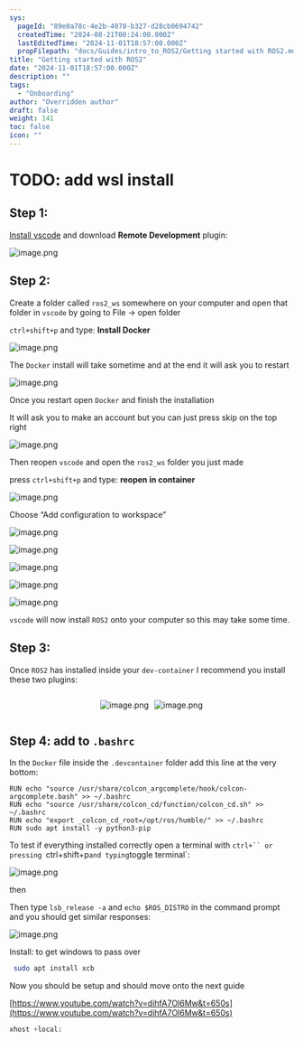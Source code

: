 ```yaml
---
sys:
  pageId: "89e0a78c-4e2b-4070-b327-d28cb0694742"
  createdTime: "2024-08-21T00:24:00.000Z"
  lastEditedTime: "2024-11-01T18:57:00.000Z"
  propFilepath: "docs/Guides/intro_to_ROS2/Getting started with ROS2.md"
title: "Getting started with ROS2"
date: "2024-11-01T18:57:00.000Z"
description: ""
tags:
  - "Onboarding"
author: "Overridden author"
draft: false
weight: 141
toc: false
icon: ""
---
```


# TODO: add wsl install

## Step 1:

[Install vscode](https://code.visualstudio.com/download) and download **Remote Development** plugin:

![image.png](https://prod-files-secure.s3.us-west-2.amazonaws.com/d518164a-d88e-44d1-a4ee-3adb3bd8bce0/efb52993-1881-4a40-b95e-6f020334f022/image.png?X-Amz-Algorithm=AWS4-HMAC-SHA256&X-Amz-Content-Sha256=UNSIGNED-PAYLOAD&X-Amz-Credential=ASIAZI2LB4667NFETPMU%2F20250202%2Fus-west-2%2Fs3%2Faws4_request&X-Amz-Date=20250202T150403Z&X-Amz-Expires=3600&X-Amz-Security-Token=IQoJb3JpZ2luX2VjEOT%2F%2F%2F%2F%2F%2F%2F%2F%2F%2FwEaCXVzLXdlc3QtMiJHMEUCIQC5AIO0bGZxfl59RO306kPNcNBb5pnVHlz2ywVH9PqfTgIgQa1Ek5Z63MA%2F5cUu4MT3VBNTp%2BN9Ck6twwENUV2rwP4qiAQI7f%2F%2F%2F%2F%2F%2F%2F%2F%2F%2FARAAGgw2Mzc0MjMxODM4MDUiDFGDOyiaVOE0F%2BQ6gSrcA3G%2Bz2DWRn%2Fr%2BnsahVgNaW9q9EH5pCyZzYm%2FHuaZInmz%2BghLdbiAAsZ9yFbL81gIVAwfiBXTWmAqlqs1LZOQ8eeQFnPNQJzLYRy%2B5sgiF4bhiJlrckLL9Tnh2FiygUtAwReYC02E4CvXRSgCzryCQk3LtohjkEBsmQJ%2BDgfl3fGnChUveDSMioeptLDSU3he00c4Ct840AIgw8e29xiAgHEGwjtPwe3I7WyRsAOlZZZWI6YPmV%2FnIx9S2rnmoMBGC%2Bid2%2FylWKz3m1ASi48m97TJwkltjHwV5UTTw07sZVIPHbL76mU%2BYtx4AHbBSFd4JoVZZLuyeLhs5aaX%2FbDskl30waDGrVwFkTdxlFe%2BxNLdp6AUeyeJrBI4i1wpvm1q5h6gCeL%2BY5eQu8qP0A%2FNfQjoUopGstUsU8mkqLgLvIAA1BqR%2Fe3fqRQjU36OQZS70ZFqmdawTxczJy13UyU9q2gBAg79t3iSmOcuc0%2Fc%2FbWXiiBi1ATKmOYvVyCcddt5TiguCsebGOJP5CtJk9dOAigAFs1vCqv%2BogYXMCyxCalnfN6s6G3FNnHCovihQ8TUAbG%2FphuLWPoBXrqQn2x%2FR%2FUVNIJ0XMRtFBCsEux9y%2FWsnOuaEFNPZeJRDX%2F7MLm%2F%2FbwGOqUBmM9%2FNc9rD8FhVeX7sAso91HesZM7sYygkOdoeW0RhCIsMZXxFdyCehCvSC%2BHT%2FJvUzEnqhVy%2BIL5p%2FsHZ0d6vVnSXUZ710hAlfPx3%2FlwMRKfjBbUDTfzVntwxqSZEf1rHefe1Nk8QUALEVUHd%2FO2Im9YN6ZQmnurNCQBLPFNbiu6yx%2FO%2FV8XPnrfr9M43ryae%2FHLok3SXWIvE%2FRmQqo4ISqsRRoT&X-Amz-Signature=bf901850ce901564c13a93c7ad88faa13ce16ba0877cc8268a8c92075a57a7f7&X-Amz-SignedHeaders=host&x-id=GetObject)

## Step 2:

Create a folder called `ros2_ws` somewhere on your computer and open that folder in `vscode` by going to File → open folder 

`ctrl+shift+p` and type: **Install Docker**

![image.png](https://prod-files-secure.s3.us-west-2.amazonaws.com/d518164a-d88e-44d1-a4ee-3adb3bd8bce0/2269dc0e-1cd5-47ff-bceb-c04ad9b2eab0/image.png?X-Amz-Algorithm=AWS4-HMAC-SHA256&X-Amz-Content-Sha256=UNSIGNED-PAYLOAD&X-Amz-Credential=ASIAZI2LB4667NFETPMU%2F20250202%2Fus-west-2%2Fs3%2Faws4_request&X-Amz-Date=20250202T150403Z&X-Amz-Expires=3600&X-Amz-Security-Token=IQoJb3JpZ2luX2VjEOT%2F%2F%2F%2F%2F%2F%2F%2F%2F%2FwEaCXVzLXdlc3QtMiJHMEUCIQC5AIO0bGZxfl59RO306kPNcNBb5pnVHlz2ywVH9PqfTgIgQa1Ek5Z63MA%2F5cUu4MT3VBNTp%2BN9Ck6twwENUV2rwP4qiAQI7f%2F%2F%2F%2F%2F%2F%2F%2F%2F%2FARAAGgw2Mzc0MjMxODM4MDUiDFGDOyiaVOE0F%2BQ6gSrcA3G%2Bz2DWRn%2Fr%2BnsahVgNaW9q9EH5pCyZzYm%2FHuaZInmz%2BghLdbiAAsZ9yFbL81gIVAwfiBXTWmAqlqs1LZOQ8eeQFnPNQJzLYRy%2B5sgiF4bhiJlrckLL9Tnh2FiygUtAwReYC02E4CvXRSgCzryCQk3LtohjkEBsmQJ%2BDgfl3fGnChUveDSMioeptLDSU3he00c4Ct840AIgw8e29xiAgHEGwjtPwe3I7WyRsAOlZZZWI6YPmV%2FnIx9S2rnmoMBGC%2Bid2%2FylWKz3m1ASi48m97TJwkltjHwV5UTTw07sZVIPHbL76mU%2BYtx4AHbBSFd4JoVZZLuyeLhs5aaX%2FbDskl30waDGrVwFkTdxlFe%2BxNLdp6AUeyeJrBI4i1wpvm1q5h6gCeL%2BY5eQu8qP0A%2FNfQjoUopGstUsU8mkqLgLvIAA1BqR%2Fe3fqRQjU36OQZS70ZFqmdawTxczJy13UyU9q2gBAg79t3iSmOcuc0%2Fc%2FbWXiiBi1ATKmOYvVyCcddt5TiguCsebGOJP5CtJk9dOAigAFs1vCqv%2BogYXMCyxCalnfN6s6G3FNnHCovihQ8TUAbG%2FphuLWPoBXrqQn2x%2FR%2FUVNIJ0XMRtFBCsEux9y%2FWsnOuaEFNPZeJRDX%2F7MLm%2F%2FbwGOqUBmM9%2FNc9rD8FhVeX7sAso91HesZM7sYygkOdoeW0RhCIsMZXxFdyCehCvSC%2BHT%2FJvUzEnqhVy%2BIL5p%2FsHZ0d6vVnSXUZ710hAlfPx3%2FlwMRKfjBbUDTfzVntwxqSZEf1rHefe1Nk8QUALEVUHd%2FO2Im9YN6ZQmnurNCQBLPFNbiu6yx%2FO%2FV8XPnrfr9M43ryae%2FHLok3SXWIvE%2FRmQqo4ISqsRRoT&X-Amz-Signature=40c68144b8b25cd56c2db15a8255492e938fd8c83fdf88cedf962e765bee4e20&X-Amz-SignedHeaders=host&x-id=GetObject)

The `Docker` install will take sometime and at the end it will ask you to restart

![image.png](https://prod-files-secure.s3.us-west-2.amazonaws.com/d518164a-d88e-44d1-a4ee-3adb3bd8bce0/ed233f78-be33-4b1f-b89c-9c346c0e961e/image.png?X-Amz-Algorithm=AWS4-HMAC-SHA256&X-Amz-Content-Sha256=UNSIGNED-PAYLOAD&X-Amz-Credential=ASIAZI2LB4667NFETPMU%2F20250202%2Fus-west-2%2Fs3%2Faws4_request&X-Amz-Date=20250202T150403Z&X-Amz-Expires=3600&X-Amz-Security-Token=IQoJb3JpZ2luX2VjEOT%2F%2F%2F%2F%2F%2F%2F%2F%2F%2FwEaCXVzLXdlc3QtMiJHMEUCIQC5AIO0bGZxfl59RO306kPNcNBb5pnVHlz2ywVH9PqfTgIgQa1Ek5Z63MA%2F5cUu4MT3VBNTp%2BN9Ck6twwENUV2rwP4qiAQI7f%2F%2F%2F%2F%2F%2F%2F%2F%2F%2FARAAGgw2Mzc0MjMxODM4MDUiDFGDOyiaVOE0F%2BQ6gSrcA3G%2Bz2DWRn%2Fr%2BnsahVgNaW9q9EH5pCyZzYm%2FHuaZInmz%2BghLdbiAAsZ9yFbL81gIVAwfiBXTWmAqlqs1LZOQ8eeQFnPNQJzLYRy%2B5sgiF4bhiJlrckLL9Tnh2FiygUtAwReYC02E4CvXRSgCzryCQk3LtohjkEBsmQJ%2BDgfl3fGnChUveDSMioeptLDSU3he00c4Ct840AIgw8e29xiAgHEGwjtPwe3I7WyRsAOlZZZWI6YPmV%2FnIx9S2rnmoMBGC%2Bid2%2FylWKz3m1ASi48m97TJwkltjHwV5UTTw07sZVIPHbL76mU%2BYtx4AHbBSFd4JoVZZLuyeLhs5aaX%2FbDskl30waDGrVwFkTdxlFe%2BxNLdp6AUeyeJrBI4i1wpvm1q5h6gCeL%2BY5eQu8qP0A%2FNfQjoUopGstUsU8mkqLgLvIAA1BqR%2Fe3fqRQjU36OQZS70ZFqmdawTxczJy13UyU9q2gBAg79t3iSmOcuc0%2Fc%2FbWXiiBi1ATKmOYvVyCcddt5TiguCsebGOJP5CtJk9dOAigAFs1vCqv%2BogYXMCyxCalnfN6s6G3FNnHCovihQ8TUAbG%2FphuLWPoBXrqQn2x%2FR%2FUVNIJ0XMRtFBCsEux9y%2FWsnOuaEFNPZeJRDX%2F7MLm%2F%2FbwGOqUBmM9%2FNc9rD8FhVeX7sAso91HesZM7sYygkOdoeW0RhCIsMZXxFdyCehCvSC%2BHT%2FJvUzEnqhVy%2BIL5p%2FsHZ0d6vVnSXUZ710hAlfPx3%2FlwMRKfjBbUDTfzVntwxqSZEf1rHefe1Nk8QUALEVUHd%2FO2Im9YN6ZQmnurNCQBLPFNbiu6yx%2FO%2FV8XPnrfr9M43ryae%2FHLok3SXWIvE%2FRmQqo4ISqsRRoT&X-Amz-Signature=22748951296fecbdcf6fe3a5eec691511b4a1ccf28c47bc580ad0ab2cebafa86&X-Amz-SignedHeaders=host&x-id=GetObject)

Once you restart open `Docker` and finish the installation

It will ask you to make an account but you can just press skip on the top right

![image.png](https://prod-files-secure.s3.us-west-2.amazonaws.com/d518164a-d88e-44d1-a4ee-3adb3bd8bce0/21010ad9-1659-4fd9-9f59-9932a09b2a3d/image.png?X-Amz-Algorithm=AWS4-HMAC-SHA256&X-Amz-Content-Sha256=UNSIGNED-PAYLOAD&X-Amz-Credential=ASIAZI2LB4667NFETPMU%2F20250202%2Fus-west-2%2Fs3%2Faws4_request&X-Amz-Date=20250202T150403Z&X-Amz-Expires=3600&X-Amz-Security-Token=IQoJb3JpZ2luX2VjEOT%2F%2F%2F%2F%2F%2F%2F%2F%2F%2FwEaCXVzLXdlc3QtMiJHMEUCIQC5AIO0bGZxfl59RO306kPNcNBb5pnVHlz2ywVH9PqfTgIgQa1Ek5Z63MA%2F5cUu4MT3VBNTp%2BN9Ck6twwENUV2rwP4qiAQI7f%2F%2F%2F%2F%2F%2F%2F%2F%2F%2FARAAGgw2Mzc0MjMxODM4MDUiDFGDOyiaVOE0F%2BQ6gSrcA3G%2Bz2DWRn%2Fr%2BnsahVgNaW9q9EH5pCyZzYm%2FHuaZInmz%2BghLdbiAAsZ9yFbL81gIVAwfiBXTWmAqlqs1LZOQ8eeQFnPNQJzLYRy%2B5sgiF4bhiJlrckLL9Tnh2FiygUtAwReYC02E4CvXRSgCzryCQk3LtohjkEBsmQJ%2BDgfl3fGnChUveDSMioeptLDSU3he00c4Ct840AIgw8e29xiAgHEGwjtPwe3I7WyRsAOlZZZWI6YPmV%2FnIx9S2rnmoMBGC%2Bid2%2FylWKz3m1ASi48m97TJwkltjHwV5UTTw07sZVIPHbL76mU%2BYtx4AHbBSFd4JoVZZLuyeLhs5aaX%2FbDskl30waDGrVwFkTdxlFe%2BxNLdp6AUeyeJrBI4i1wpvm1q5h6gCeL%2BY5eQu8qP0A%2FNfQjoUopGstUsU8mkqLgLvIAA1BqR%2Fe3fqRQjU36OQZS70ZFqmdawTxczJy13UyU9q2gBAg79t3iSmOcuc0%2Fc%2FbWXiiBi1ATKmOYvVyCcddt5TiguCsebGOJP5CtJk9dOAigAFs1vCqv%2BogYXMCyxCalnfN6s6G3FNnHCovihQ8TUAbG%2FphuLWPoBXrqQn2x%2FR%2FUVNIJ0XMRtFBCsEux9y%2FWsnOuaEFNPZeJRDX%2F7MLm%2F%2FbwGOqUBmM9%2FNc9rD8FhVeX7sAso91HesZM7sYygkOdoeW0RhCIsMZXxFdyCehCvSC%2BHT%2FJvUzEnqhVy%2BIL5p%2FsHZ0d6vVnSXUZ710hAlfPx3%2FlwMRKfjBbUDTfzVntwxqSZEf1rHefe1Nk8QUALEVUHd%2FO2Im9YN6ZQmnurNCQBLPFNbiu6yx%2FO%2FV8XPnrfr9M43ryae%2FHLok3SXWIvE%2FRmQqo4ISqsRRoT&X-Amz-Signature=06ec08f05489ae6bca1850d562f5fb7ac52bfc331b3c224ca1eace1219950260&X-Amz-SignedHeaders=host&x-id=GetObject)

Then reopen `vscode` and open the `ros2_ws` folder you just made

press `ctrl+shift+p` and type: **reopen in container**

![image.png](https://prod-files-secure.s3.us-west-2.amazonaws.com/d518164a-d88e-44d1-a4ee-3adb3bd8bce0/4e93b8c2-41ad-488c-8095-c74205196118/image.png?X-Amz-Algorithm=AWS4-HMAC-SHA256&X-Amz-Content-Sha256=UNSIGNED-PAYLOAD&X-Amz-Credential=ASIAZI2LB4667NFETPMU%2F20250202%2Fus-west-2%2Fs3%2Faws4_request&X-Amz-Date=20250202T150403Z&X-Amz-Expires=3600&X-Amz-Security-Token=IQoJb3JpZ2luX2VjEOT%2F%2F%2F%2F%2F%2F%2F%2F%2F%2FwEaCXVzLXdlc3QtMiJHMEUCIQC5AIO0bGZxfl59RO306kPNcNBb5pnVHlz2ywVH9PqfTgIgQa1Ek5Z63MA%2F5cUu4MT3VBNTp%2BN9Ck6twwENUV2rwP4qiAQI7f%2F%2F%2F%2F%2F%2F%2F%2F%2F%2FARAAGgw2Mzc0MjMxODM4MDUiDFGDOyiaVOE0F%2BQ6gSrcA3G%2Bz2DWRn%2Fr%2BnsahVgNaW9q9EH5pCyZzYm%2FHuaZInmz%2BghLdbiAAsZ9yFbL81gIVAwfiBXTWmAqlqs1LZOQ8eeQFnPNQJzLYRy%2B5sgiF4bhiJlrckLL9Tnh2FiygUtAwReYC02E4CvXRSgCzryCQk3LtohjkEBsmQJ%2BDgfl3fGnChUveDSMioeptLDSU3he00c4Ct840AIgw8e29xiAgHEGwjtPwe3I7WyRsAOlZZZWI6YPmV%2FnIx9S2rnmoMBGC%2Bid2%2FylWKz3m1ASi48m97TJwkltjHwV5UTTw07sZVIPHbL76mU%2BYtx4AHbBSFd4JoVZZLuyeLhs5aaX%2FbDskl30waDGrVwFkTdxlFe%2BxNLdp6AUeyeJrBI4i1wpvm1q5h6gCeL%2BY5eQu8qP0A%2FNfQjoUopGstUsU8mkqLgLvIAA1BqR%2Fe3fqRQjU36OQZS70ZFqmdawTxczJy13UyU9q2gBAg79t3iSmOcuc0%2Fc%2FbWXiiBi1ATKmOYvVyCcddt5TiguCsebGOJP5CtJk9dOAigAFs1vCqv%2BogYXMCyxCalnfN6s6G3FNnHCovihQ8TUAbG%2FphuLWPoBXrqQn2x%2FR%2FUVNIJ0XMRtFBCsEux9y%2FWsnOuaEFNPZeJRDX%2F7MLm%2F%2FbwGOqUBmM9%2FNc9rD8FhVeX7sAso91HesZM7sYygkOdoeW0RhCIsMZXxFdyCehCvSC%2BHT%2FJvUzEnqhVy%2BIL5p%2FsHZ0d6vVnSXUZ710hAlfPx3%2FlwMRKfjBbUDTfzVntwxqSZEf1rHefe1Nk8QUALEVUHd%2FO2Im9YN6ZQmnurNCQBLPFNbiu6yx%2FO%2FV8XPnrfr9M43ryae%2FHLok3SXWIvE%2FRmQqo4ISqsRRoT&X-Amz-Signature=b5fda1517ee31e1e0481266bbbc5cedb540056091f06d842c8d0001d2db6b4c5&X-Amz-SignedHeaders=host&x-id=GetObject)

Choose “Add configuration to workspace”

![image.png](https://prod-files-secure.s3.us-west-2.amazonaws.com/d518164a-d88e-44d1-a4ee-3adb3bd8bce0/9560b282-5060-4989-ba37-97e7b2c22476/image.png?X-Amz-Algorithm=AWS4-HMAC-SHA256&X-Amz-Content-Sha256=UNSIGNED-PAYLOAD&X-Amz-Credential=ASIAZI2LB4667NFETPMU%2F20250202%2Fus-west-2%2Fs3%2Faws4_request&X-Amz-Date=20250202T150403Z&X-Amz-Expires=3600&X-Amz-Security-Token=IQoJb3JpZ2luX2VjEOT%2F%2F%2F%2F%2F%2F%2F%2F%2F%2FwEaCXVzLXdlc3QtMiJHMEUCIQC5AIO0bGZxfl59RO306kPNcNBb5pnVHlz2ywVH9PqfTgIgQa1Ek5Z63MA%2F5cUu4MT3VBNTp%2BN9Ck6twwENUV2rwP4qiAQI7f%2F%2F%2F%2F%2F%2F%2F%2F%2F%2FARAAGgw2Mzc0MjMxODM4MDUiDFGDOyiaVOE0F%2BQ6gSrcA3G%2Bz2DWRn%2Fr%2BnsahVgNaW9q9EH5pCyZzYm%2FHuaZInmz%2BghLdbiAAsZ9yFbL81gIVAwfiBXTWmAqlqs1LZOQ8eeQFnPNQJzLYRy%2B5sgiF4bhiJlrckLL9Tnh2FiygUtAwReYC02E4CvXRSgCzryCQk3LtohjkEBsmQJ%2BDgfl3fGnChUveDSMioeptLDSU3he00c4Ct840AIgw8e29xiAgHEGwjtPwe3I7WyRsAOlZZZWI6YPmV%2FnIx9S2rnmoMBGC%2Bid2%2FylWKz3m1ASi48m97TJwkltjHwV5UTTw07sZVIPHbL76mU%2BYtx4AHbBSFd4JoVZZLuyeLhs5aaX%2FbDskl30waDGrVwFkTdxlFe%2BxNLdp6AUeyeJrBI4i1wpvm1q5h6gCeL%2BY5eQu8qP0A%2FNfQjoUopGstUsU8mkqLgLvIAA1BqR%2Fe3fqRQjU36OQZS70ZFqmdawTxczJy13UyU9q2gBAg79t3iSmOcuc0%2Fc%2FbWXiiBi1ATKmOYvVyCcddt5TiguCsebGOJP5CtJk9dOAigAFs1vCqv%2BogYXMCyxCalnfN6s6G3FNnHCovihQ8TUAbG%2FphuLWPoBXrqQn2x%2FR%2FUVNIJ0XMRtFBCsEux9y%2FWsnOuaEFNPZeJRDX%2F7MLm%2F%2FbwGOqUBmM9%2FNc9rD8FhVeX7sAso91HesZM7sYygkOdoeW0RhCIsMZXxFdyCehCvSC%2BHT%2FJvUzEnqhVy%2BIL5p%2FsHZ0d6vVnSXUZ710hAlfPx3%2FlwMRKfjBbUDTfzVntwxqSZEf1rHefe1Nk8QUALEVUHd%2FO2Im9YN6ZQmnurNCQBLPFNbiu6yx%2FO%2FV8XPnrfr9M43ryae%2FHLok3SXWIvE%2FRmQqo4ISqsRRoT&X-Amz-Signature=c6e772771364beeee176db02133cd5186da6437c0cf472b04e5dddd0f5b45788&X-Amz-SignedHeaders=host&x-id=GetObject)

![image.png](https://prod-files-secure.s3.us-west-2.amazonaws.com/d518164a-d88e-44d1-a4ee-3adb3bd8bce0/2ee63f81-886b-48e8-a553-dc6e5eac99e4/image.png?X-Amz-Algorithm=AWS4-HMAC-SHA256&X-Amz-Content-Sha256=UNSIGNED-PAYLOAD&X-Amz-Credential=ASIAZI2LB4667NFETPMU%2F20250202%2Fus-west-2%2Fs3%2Faws4_request&X-Amz-Date=20250202T150403Z&X-Amz-Expires=3600&X-Amz-Security-Token=IQoJb3JpZ2luX2VjEOT%2F%2F%2F%2F%2F%2F%2F%2F%2F%2FwEaCXVzLXdlc3QtMiJHMEUCIQC5AIO0bGZxfl59RO306kPNcNBb5pnVHlz2ywVH9PqfTgIgQa1Ek5Z63MA%2F5cUu4MT3VBNTp%2BN9Ck6twwENUV2rwP4qiAQI7f%2F%2F%2F%2F%2F%2F%2F%2F%2F%2FARAAGgw2Mzc0MjMxODM4MDUiDFGDOyiaVOE0F%2BQ6gSrcA3G%2Bz2DWRn%2Fr%2BnsahVgNaW9q9EH5pCyZzYm%2FHuaZInmz%2BghLdbiAAsZ9yFbL81gIVAwfiBXTWmAqlqs1LZOQ8eeQFnPNQJzLYRy%2B5sgiF4bhiJlrckLL9Tnh2FiygUtAwReYC02E4CvXRSgCzryCQk3LtohjkEBsmQJ%2BDgfl3fGnChUveDSMioeptLDSU3he00c4Ct840AIgw8e29xiAgHEGwjtPwe3I7WyRsAOlZZZWI6YPmV%2FnIx9S2rnmoMBGC%2Bid2%2FylWKz3m1ASi48m97TJwkltjHwV5UTTw07sZVIPHbL76mU%2BYtx4AHbBSFd4JoVZZLuyeLhs5aaX%2FbDskl30waDGrVwFkTdxlFe%2BxNLdp6AUeyeJrBI4i1wpvm1q5h6gCeL%2BY5eQu8qP0A%2FNfQjoUopGstUsU8mkqLgLvIAA1BqR%2Fe3fqRQjU36OQZS70ZFqmdawTxczJy13UyU9q2gBAg79t3iSmOcuc0%2Fc%2FbWXiiBi1ATKmOYvVyCcddt5TiguCsebGOJP5CtJk9dOAigAFs1vCqv%2BogYXMCyxCalnfN6s6G3FNnHCovihQ8TUAbG%2FphuLWPoBXrqQn2x%2FR%2FUVNIJ0XMRtFBCsEux9y%2FWsnOuaEFNPZeJRDX%2F7MLm%2F%2FbwGOqUBmM9%2FNc9rD8FhVeX7sAso91HesZM7sYygkOdoeW0RhCIsMZXxFdyCehCvSC%2BHT%2FJvUzEnqhVy%2BIL5p%2FsHZ0d6vVnSXUZ710hAlfPx3%2FlwMRKfjBbUDTfzVntwxqSZEf1rHefe1Nk8QUALEVUHd%2FO2Im9YN6ZQmnurNCQBLPFNbiu6yx%2FO%2FV8XPnrfr9M43ryae%2FHLok3SXWIvE%2FRmQqo4ISqsRRoT&X-Amz-Signature=c5f7f2821aa54e4df526d91acc28b38c510e6286e8f6199c8caf26f658253497&X-Amz-SignedHeaders=host&x-id=GetObject)

![image.png](https://prod-files-secure.s3.us-west-2.amazonaws.com/d518164a-d88e-44d1-a4ee-3adb3bd8bce0/ae1580b2-b048-407e-aed9-b584224a7a04/image.png?X-Amz-Algorithm=AWS4-HMAC-SHA256&X-Amz-Content-Sha256=UNSIGNED-PAYLOAD&X-Amz-Credential=ASIAZI2LB4667NFETPMU%2F20250202%2Fus-west-2%2Fs3%2Faws4_request&X-Amz-Date=20250202T150403Z&X-Amz-Expires=3600&X-Amz-Security-Token=IQoJb3JpZ2luX2VjEOT%2F%2F%2F%2F%2F%2F%2F%2F%2F%2FwEaCXVzLXdlc3QtMiJHMEUCIQC5AIO0bGZxfl59RO306kPNcNBb5pnVHlz2ywVH9PqfTgIgQa1Ek5Z63MA%2F5cUu4MT3VBNTp%2BN9Ck6twwENUV2rwP4qiAQI7f%2F%2F%2F%2F%2F%2F%2F%2F%2F%2FARAAGgw2Mzc0MjMxODM4MDUiDFGDOyiaVOE0F%2BQ6gSrcA3G%2Bz2DWRn%2Fr%2BnsahVgNaW9q9EH5pCyZzYm%2FHuaZInmz%2BghLdbiAAsZ9yFbL81gIVAwfiBXTWmAqlqs1LZOQ8eeQFnPNQJzLYRy%2B5sgiF4bhiJlrckLL9Tnh2FiygUtAwReYC02E4CvXRSgCzryCQk3LtohjkEBsmQJ%2BDgfl3fGnChUveDSMioeptLDSU3he00c4Ct840AIgw8e29xiAgHEGwjtPwe3I7WyRsAOlZZZWI6YPmV%2FnIx9S2rnmoMBGC%2Bid2%2FylWKz3m1ASi48m97TJwkltjHwV5UTTw07sZVIPHbL76mU%2BYtx4AHbBSFd4JoVZZLuyeLhs5aaX%2FbDskl30waDGrVwFkTdxlFe%2BxNLdp6AUeyeJrBI4i1wpvm1q5h6gCeL%2BY5eQu8qP0A%2FNfQjoUopGstUsU8mkqLgLvIAA1BqR%2Fe3fqRQjU36OQZS70ZFqmdawTxczJy13UyU9q2gBAg79t3iSmOcuc0%2Fc%2FbWXiiBi1ATKmOYvVyCcddt5TiguCsebGOJP5CtJk9dOAigAFs1vCqv%2BogYXMCyxCalnfN6s6G3FNnHCovihQ8TUAbG%2FphuLWPoBXrqQn2x%2FR%2FUVNIJ0XMRtFBCsEux9y%2FWsnOuaEFNPZeJRDX%2F7MLm%2F%2FbwGOqUBmM9%2FNc9rD8FhVeX7sAso91HesZM7sYygkOdoeW0RhCIsMZXxFdyCehCvSC%2BHT%2FJvUzEnqhVy%2BIL5p%2FsHZ0d6vVnSXUZ710hAlfPx3%2FlwMRKfjBbUDTfzVntwxqSZEf1rHefe1Nk8QUALEVUHd%2FO2Im9YN6ZQmnurNCQBLPFNbiu6yx%2FO%2FV8XPnrfr9M43ryae%2FHLok3SXWIvE%2FRmQqo4ISqsRRoT&X-Amz-Signature=4273d2573ef21ea9cf48d76e8f26d64b8519f51f33523f9e06c5694858a338a7&X-Amz-SignedHeaders=host&x-id=GetObject)

![image.png](https://prod-files-secure.s3.us-west-2.amazonaws.com/d518164a-d88e-44d1-a4ee-3adb3bd8bce0/53255b28-f75e-430f-b9e3-c0ac8577e42b/image.png?X-Amz-Algorithm=AWS4-HMAC-SHA256&X-Amz-Content-Sha256=UNSIGNED-PAYLOAD&X-Amz-Credential=ASIAZI2LB4667NFETPMU%2F20250202%2Fus-west-2%2Fs3%2Faws4_request&X-Amz-Date=20250202T150403Z&X-Amz-Expires=3600&X-Amz-Security-Token=IQoJb3JpZ2luX2VjEOT%2F%2F%2F%2F%2F%2F%2F%2F%2F%2FwEaCXVzLXdlc3QtMiJHMEUCIQC5AIO0bGZxfl59RO306kPNcNBb5pnVHlz2ywVH9PqfTgIgQa1Ek5Z63MA%2F5cUu4MT3VBNTp%2BN9Ck6twwENUV2rwP4qiAQI7f%2F%2F%2F%2F%2F%2F%2F%2F%2F%2FARAAGgw2Mzc0MjMxODM4MDUiDFGDOyiaVOE0F%2BQ6gSrcA3G%2Bz2DWRn%2Fr%2BnsahVgNaW9q9EH5pCyZzYm%2FHuaZInmz%2BghLdbiAAsZ9yFbL81gIVAwfiBXTWmAqlqs1LZOQ8eeQFnPNQJzLYRy%2B5sgiF4bhiJlrckLL9Tnh2FiygUtAwReYC02E4CvXRSgCzryCQk3LtohjkEBsmQJ%2BDgfl3fGnChUveDSMioeptLDSU3he00c4Ct840AIgw8e29xiAgHEGwjtPwe3I7WyRsAOlZZZWI6YPmV%2FnIx9S2rnmoMBGC%2Bid2%2FylWKz3m1ASi48m97TJwkltjHwV5UTTw07sZVIPHbL76mU%2BYtx4AHbBSFd4JoVZZLuyeLhs5aaX%2FbDskl30waDGrVwFkTdxlFe%2BxNLdp6AUeyeJrBI4i1wpvm1q5h6gCeL%2BY5eQu8qP0A%2FNfQjoUopGstUsU8mkqLgLvIAA1BqR%2Fe3fqRQjU36OQZS70ZFqmdawTxczJy13UyU9q2gBAg79t3iSmOcuc0%2Fc%2FbWXiiBi1ATKmOYvVyCcddt5TiguCsebGOJP5CtJk9dOAigAFs1vCqv%2BogYXMCyxCalnfN6s6G3FNnHCovihQ8TUAbG%2FphuLWPoBXrqQn2x%2FR%2FUVNIJ0XMRtFBCsEux9y%2FWsnOuaEFNPZeJRDX%2F7MLm%2F%2FbwGOqUBmM9%2FNc9rD8FhVeX7sAso91HesZM7sYygkOdoeW0RhCIsMZXxFdyCehCvSC%2BHT%2FJvUzEnqhVy%2BIL5p%2FsHZ0d6vVnSXUZ710hAlfPx3%2FlwMRKfjBbUDTfzVntwxqSZEf1rHefe1Nk8QUALEVUHd%2FO2Im9YN6ZQmnurNCQBLPFNbiu6yx%2FO%2FV8XPnrfr9M43ryae%2FHLok3SXWIvE%2FRmQqo4ISqsRRoT&X-Amz-Signature=5ba196650662513ffc2858bc6422215c1c46f990091a77d845a0b6f3a9220d9b&X-Amz-SignedHeaders=host&x-id=GetObject)

![image.png](https://prod-files-secure.s3.us-west-2.amazonaws.com/d518164a-d88e-44d1-a4ee-3adb3bd8bce0/7c562767-5af9-4ffb-97d1-327bcdf4ee00/image.png?X-Amz-Algorithm=AWS4-HMAC-SHA256&X-Amz-Content-Sha256=UNSIGNED-PAYLOAD&X-Amz-Credential=ASIAZI2LB4667NFETPMU%2F20250202%2Fus-west-2%2Fs3%2Faws4_request&X-Amz-Date=20250202T150403Z&X-Amz-Expires=3600&X-Amz-Security-Token=IQoJb3JpZ2luX2VjEOT%2F%2F%2F%2F%2F%2F%2F%2F%2F%2FwEaCXVzLXdlc3QtMiJHMEUCIQC5AIO0bGZxfl59RO306kPNcNBb5pnVHlz2ywVH9PqfTgIgQa1Ek5Z63MA%2F5cUu4MT3VBNTp%2BN9Ck6twwENUV2rwP4qiAQI7f%2F%2F%2F%2F%2F%2F%2F%2F%2F%2FARAAGgw2Mzc0MjMxODM4MDUiDFGDOyiaVOE0F%2BQ6gSrcA3G%2Bz2DWRn%2Fr%2BnsahVgNaW9q9EH5pCyZzYm%2FHuaZInmz%2BghLdbiAAsZ9yFbL81gIVAwfiBXTWmAqlqs1LZOQ8eeQFnPNQJzLYRy%2B5sgiF4bhiJlrckLL9Tnh2FiygUtAwReYC02E4CvXRSgCzryCQk3LtohjkEBsmQJ%2BDgfl3fGnChUveDSMioeptLDSU3he00c4Ct840AIgw8e29xiAgHEGwjtPwe3I7WyRsAOlZZZWI6YPmV%2FnIx9S2rnmoMBGC%2Bid2%2FylWKz3m1ASi48m97TJwkltjHwV5UTTw07sZVIPHbL76mU%2BYtx4AHbBSFd4JoVZZLuyeLhs5aaX%2FbDskl30waDGrVwFkTdxlFe%2BxNLdp6AUeyeJrBI4i1wpvm1q5h6gCeL%2BY5eQu8qP0A%2FNfQjoUopGstUsU8mkqLgLvIAA1BqR%2Fe3fqRQjU36OQZS70ZFqmdawTxczJy13UyU9q2gBAg79t3iSmOcuc0%2Fc%2FbWXiiBi1ATKmOYvVyCcddt5TiguCsebGOJP5CtJk9dOAigAFs1vCqv%2BogYXMCyxCalnfN6s6G3FNnHCovihQ8TUAbG%2FphuLWPoBXrqQn2x%2FR%2FUVNIJ0XMRtFBCsEux9y%2FWsnOuaEFNPZeJRDX%2F7MLm%2F%2FbwGOqUBmM9%2FNc9rD8FhVeX7sAso91HesZM7sYygkOdoeW0RhCIsMZXxFdyCehCvSC%2BHT%2FJvUzEnqhVy%2BIL5p%2FsHZ0d6vVnSXUZ710hAlfPx3%2FlwMRKfjBbUDTfzVntwxqSZEf1rHefe1Nk8QUALEVUHd%2FO2Im9YN6ZQmnurNCQBLPFNbiu6yx%2FO%2FV8XPnrfr9M43ryae%2FHLok3SXWIvE%2FRmQqo4ISqsRRoT&X-Amz-Signature=1773cf10d0d05573c50cc805d20493fd83362c12d89fce78e3f802260518b7bd&X-Amz-SignedHeaders=host&x-id=GetObject)

`vscode` will now install `ROS2` onto your computer so this may take some time.

## Step 3:

Once `ROS2` has installed inside your `dev-container` I recommend you install these two plugins:

<div style="display: flex;flex-direction: row; column-gap:10px; max-width: 630px;justify-content: center;">
<div>

![image.png](https://prod-files-secure.s3.us-west-2.amazonaws.com/d518164a-d88e-44d1-a4ee-3adb3bd8bce0/3fc3d550-5a54-4ba1-ba6b-faa01cdb7369/image.png?X-Amz-Algorithm=AWS4-HMAC-SHA256&X-Amz-Content-Sha256=UNSIGNED-PAYLOAD&X-Amz-Credential=ASIAZI2LB466UH223QOZ%2F20250202%2Fus-west-2%2Fs3%2Faws4_request&X-Amz-Date=20250202T150405Z&X-Amz-Expires=3600&X-Amz-Security-Token=IQoJb3JpZ2luX2VjEOT%2F%2F%2F%2F%2F%2F%2F%2F%2F%2FwEaCXVzLXdlc3QtMiJHMEUCIQCpA6jZ1o1gIoajcdxxK%2FQXbpAe7DxudzuAXnqQxaDY9wIgXJ0togqId14w%2BeZYIhE0qch5ogulLhKhucEWUjRq104qiAQI7f%2F%2F%2F%2F%2F%2F%2F%2F%2F%2FARAAGgw2Mzc0MjMxODM4MDUiDNnQpLO7ALMNB0moVyrcA6gJdnE4pwSvFOH5ab6LldABq7yKrhkMIcq3pl6oGo0RMV2UJ%2FyNcSETw7CX5vheRW6wjRR%2FMqioxlMIs3Td%2Fs4mWE4%2B5Mr2%2BWQXwQWGTVToUCaTiPFsj3ZpmHe934m9TGN12ak%2Bq5LcKxrYEf8HP5MAMIH8rgBXok6WYzyFd74%2FHDH6DOgshTnAIFbnb%2BSsj%2Bo4ize6MkI4b5lWo7%2Fa6NEd1h6UOyBUlIj1hxbbAy9mgrRDoU4BhLTuFCZML0pKnfE5yp%2FJYCkeHsI3%2FR7AVxnB6dczwrRfUiD8%2FIVmcl1z0qV%2Bq5KYCoEfXKitcnat94xNJJW%2FXiIz99%2Bi21XYgeAAwXdsZKXRmvc%2FFveI3cV8ZRQZ1G9pOVTHTb90sMS7mNKx9Yyag4cWVQcH9WFqYaAZhLjbW8LwFkoQp%2BGSrh79QtlmGHfTJ%2B%2FNKwRYkZ5Qox7uY88HtAw1WZuqMzjGLHGNNHmb9LQGHL29gvZ%2F9xPPjiKdqjvZEfSrwQQ%2BsEgIxnxhN8nUXARULka3B9103UCGYnuRufqhuCS25cjyiqBX8Nl9thYRNZljHpVl17BC6VyJzDZJ6R6pk6caFgQt7H1OYCJlDNVPBD9NBHOYUc0WHifgDYkDZ1c4PZHwMOnA%2FbwGOqUBNyG0wplqTZaKmVPE0z3uOYk3Y4eAV9UFcgcCZJ1zlNscJLvgkp2VAdJATMo31GAhqDY6lRd2F4e13hcLxUHvT1gyS9X7FD7fO37PdbbwUO%2B75vVlUhS5FpUv%2F9YtwWYJpmPHNrHzZlS1XP0JYsNakbMbFE3jse2vEZJ%2FSenwXRHg3OSJCjRfonIX6AHhIytozLJRJTikEPEFBMZpwvjKw2%2BSk20O&X-Amz-Signature=662c68ab84a721aee9b7798c9cfc821a5366712a19db9462736026602ec7e281&X-Amz-SignedHeaders=host&x-id=GetObject)

</div>
<div>

![image.png](https://prod-files-secure.s3.us-west-2.amazonaws.com/d518164a-d88e-44d1-a4ee-3adb3bd8bce0/d994cc66-13c2-4093-a5a3-f84cf4601a82/image.png?X-Amz-Algorithm=AWS4-HMAC-SHA256&X-Amz-Content-Sha256=UNSIGNED-PAYLOAD&X-Amz-Credential=ASIAZI2LB46652K6DHI6%2F20250202%2Fus-west-2%2Fs3%2Faws4_request&X-Amz-Date=20250202T150405Z&X-Amz-Expires=3600&X-Amz-Security-Token=IQoJb3JpZ2luX2VjEOT%2F%2F%2F%2F%2F%2F%2F%2F%2F%2FwEaCXVzLXdlc3QtMiJHMEUCIB%2FANLesaMzDSSjyjI0qeWwatsNE38qFHz7E9GXsmS2GAiEA7eNKkwxhNQ3Yimh%2FRbzJGTEHMaTyMf6rEkra0iALsnoqiAQI7f%2F%2F%2F%2F%2F%2F%2F%2F%2F%2FARAAGgw2Mzc0MjMxODM4MDUiDKbMaPK6lDmOJxkUuCrcA98dQByez8SYkz0eESLIFDFAbLzV0%2Buh6NaQlZ6S7VlLAH3GZo4%2FJQwRSSkNg005CLHvhIrAGKac3kxHvAbnbezjk%2FqcAw3cDw9nmSUdeeEWPKnwZ5iIm2lMNgjb9r0o4MZ7VO17FQ4XaPY0m8LBxnUpRrzc8ezq4%2B8teIVsuqkSN3oTcODt52%2BgHw%2F640XE6YtlnBLYIbWXAw5PkOwW5eovNBrb6SOIJJjamljtsK1ZcyhaPytBm4qPf4COF6vN5fNYqXS3aNPXh0OEiWX3LQr%2BGyPE%2FS61IjEA5q34ToviuUE7lLBmpgLn5FCxP1V1SZdbiSMxjrBFko8V6tq8zegyX9ImZxUKYCVSHyyvZs65FlKADVU8RSOkO5rosmPfDhkoYDEyxSufeAfTUg22ds1sUh37aSQX6JPOeM2xZIIdBANUYDfoIrO1u51YQ1rorv2KhqIbc38P68l1slmyJwkrgbPf43I5EhK9UFS1RO14pztFm6qIXGxUXROC1p1FvH51GPMB9xwjx5uvrt%2FhDF1sQKCgrewJGooxEMfHqR5fdGLcOjeG8BVa%2BntC6EsXerpxC9d4iLt3jUO5hcync1j7t2a9gUy%2FPs2EBRASnu9%2Fah33mDEbAF1LpcqUMNC7%2FbwGOqUBJrOYdgHzZP3%2FqiKOMoOWKobi%2FHjfy5BYLQDwaAFZ6MLHA7DXweR6LUKccmlwbqABv3Lm%2B%2FGmFIA7Kd9tOUdoyGTYzP1g1gsssO%2Bfgeky8KWSS%2BxHxDb2TynULCwLGTFDPDivvoYgKJ1%2B0FgNuK%2B4xP15uNHA15Kry3bYfUaTHpeY%2B2oalIEi8AG6N%2FsQdXfGbHigBOk%2BCRN0fUCZKA145FMaRY6W&X-Amz-Signature=4e2c299d446a0255fa1e0693e5c08b2427b3d32892a3e63e9444939dee2230fc&X-Amz-SignedHeaders=host&x-id=GetObject)

</div>
</div>

## Step 4: add to `.bashrc`

In the `Docker` file inside the `.devcontainer` folder add this line at the very bottom: 

```docker
RUN echo "source /usr/share/colcon_argcomplete/hook/colcon-argcomplete.bash" >> ~/.bashrc
RUN echo "source /usr/share/colcon_cd/function/colcon_cd.sh" >> ~/.bashrc
RUN echo "export _colcon_cd_root=/opt/ros/humble/" >> ~/.bashrc
RUN sudo apt install -y python3-pip 
```

To test if everything installed correctly open a terminal with `ctrl+`` or pressing `ctrl+shift+p` and typing `toggle terminal`:

![image.png](https://prod-files-secure.s3.us-west-2.amazonaws.com/d518164a-d88e-44d1-a4ee-3adb3bd8bce0/6a4943d8-b04e-4c02-9a58-775f3384d1a5/image.png?X-Amz-Algorithm=AWS4-HMAC-SHA256&X-Amz-Content-Sha256=UNSIGNED-PAYLOAD&X-Amz-Credential=ASIAZI2LB4667NFETPMU%2F20250202%2Fus-west-2%2Fs3%2Faws4_request&X-Amz-Date=20250202T150403Z&X-Amz-Expires=3600&X-Amz-Security-Token=IQoJb3JpZ2luX2VjEOT%2F%2F%2F%2F%2F%2F%2F%2F%2F%2FwEaCXVzLXdlc3QtMiJHMEUCIQC5AIO0bGZxfl59RO306kPNcNBb5pnVHlz2ywVH9PqfTgIgQa1Ek5Z63MA%2F5cUu4MT3VBNTp%2BN9Ck6twwENUV2rwP4qiAQI7f%2F%2F%2F%2F%2F%2F%2F%2F%2F%2FARAAGgw2Mzc0MjMxODM4MDUiDFGDOyiaVOE0F%2BQ6gSrcA3G%2Bz2DWRn%2Fr%2BnsahVgNaW9q9EH5pCyZzYm%2FHuaZInmz%2BghLdbiAAsZ9yFbL81gIVAwfiBXTWmAqlqs1LZOQ8eeQFnPNQJzLYRy%2B5sgiF4bhiJlrckLL9Tnh2FiygUtAwReYC02E4CvXRSgCzryCQk3LtohjkEBsmQJ%2BDgfl3fGnChUveDSMioeptLDSU3he00c4Ct840AIgw8e29xiAgHEGwjtPwe3I7WyRsAOlZZZWI6YPmV%2FnIx9S2rnmoMBGC%2Bid2%2FylWKz3m1ASi48m97TJwkltjHwV5UTTw07sZVIPHbL76mU%2BYtx4AHbBSFd4JoVZZLuyeLhs5aaX%2FbDskl30waDGrVwFkTdxlFe%2BxNLdp6AUeyeJrBI4i1wpvm1q5h6gCeL%2BY5eQu8qP0A%2FNfQjoUopGstUsU8mkqLgLvIAA1BqR%2Fe3fqRQjU36OQZS70ZFqmdawTxczJy13UyU9q2gBAg79t3iSmOcuc0%2Fc%2FbWXiiBi1ATKmOYvVyCcddt5TiguCsebGOJP5CtJk9dOAigAFs1vCqv%2BogYXMCyxCalnfN6s6G3FNnHCovihQ8TUAbG%2FphuLWPoBXrqQn2x%2FR%2FUVNIJ0XMRtFBCsEux9y%2FWsnOuaEFNPZeJRDX%2F7MLm%2F%2FbwGOqUBmM9%2FNc9rD8FhVeX7sAso91HesZM7sYygkOdoeW0RhCIsMZXxFdyCehCvSC%2BHT%2FJvUzEnqhVy%2BIL5p%2FsHZ0d6vVnSXUZ710hAlfPx3%2FlwMRKfjBbUDTfzVntwxqSZEf1rHefe1Nk8QUALEVUHd%2FO2Im9YN6ZQmnurNCQBLPFNbiu6yx%2FO%2FV8XPnrfr9M43ryae%2FHLok3SXWIvE%2FRmQqo4ISqsRRoT&X-Amz-Signature=36f9381a7f4fc2b5417233b6cd4fbd03432c6e16ddced018454abe07ffcb3070&X-Amz-SignedHeaders=host&x-id=GetObject)

then 

Then type `lsb_release -a` and `echo $ROS_DISTRO` in the command prompt and you should get similar responses:

![image.png](https://prod-files-secure.s3.us-west-2.amazonaws.com/d518164a-d88e-44d1-a4ee-3adb3bd8bce0/3e635dec-a805-4e85-8b9e-d000e5b71a4e/image.png?X-Amz-Algorithm=AWS4-HMAC-SHA256&X-Amz-Content-Sha256=UNSIGNED-PAYLOAD&X-Amz-Credential=ASIAZI2LB4667NFETPMU%2F20250202%2Fus-west-2%2Fs3%2Faws4_request&X-Amz-Date=20250202T150403Z&X-Amz-Expires=3600&X-Amz-Security-Token=IQoJb3JpZ2luX2VjEOT%2F%2F%2F%2F%2F%2F%2F%2F%2F%2FwEaCXVzLXdlc3QtMiJHMEUCIQC5AIO0bGZxfl59RO306kPNcNBb5pnVHlz2ywVH9PqfTgIgQa1Ek5Z63MA%2F5cUu4MT3VBNTp%2BN9Ck6twwENUV2rwP4qiAQI7f%2F%2F%2F%2F%2F%2F%2F%2F%2F%2FARAAGgw2Mzc0MjMxODM4MDUiDFGDOyiaVOE0F%2BQ6gSrcA3G%2Bz2DWRn%2Fr%2BnsahVgNaW9q9EH5pCyZzYm%2FHuaZInmz%2BghLdbiAAsZ9yFbL81gIVAwfiBXTWmAqlqs1LZOQ8eeQFnPNQJzLYRy%2B5sgiF4bhiJlrckLL9Tnh2FiygUtAwReYC02E4CvXRSgCzryCQk3LtohjkEBsmQJ%2BDgfl3fGnChUveDSMioeptLDSU3he00c4Ct840AIgw8e29xiAgHEGwjtPwe3I7WyRsAOlZZZWI6YPmV%2FnIx9S2rnmoMBGC%2Bid2%2FylWKz3m1ASi48m97TJwkltjHwV5UTTw07sZVIPHbL76mU%2BYtx4AHbBSFd4JoVZZLuyeLhs5aaX%2FbDskl30waDGrVwFkTdxlFe%2BxNLdp6AUeyeJrBI4i1wpvm1q5h6gCeL%2BY5eQu8qP0A%2FNfQjoUopGstUsU8mkqLgLvIAA1BqR%2Fe3fqRQjU36OQZS70ZFqmdawTxczJy13UyU9q2gBAg79t3iSmOcuc0%2Fc%2FbWXiiBi1ATKmOYvVyCcddt5TiguCsebGOJP5CtJk9dOAigAFs1vCqv%2BogYXMCyxCalnfN6s6G3FNnHCovihQ8TUAbG%2FphuLWPoBXrqQn2x%2FR%2FUVNIJ0XMRtFBCsEux9y%2FWsnOuaEFNPZeJRDX%2F7MLm%2F%2FbwGOqUBmM9%2FNc9rD8FhVeX7sAso91HesZM7sYygkOdoeW0RhCIsMZXxFdyCehCvSC%2BHT%2FJvUzEnqhVy%2BIL5p%2FsHZ0d6vVnSXUZ710hAlfPx3%2FlwMRKfjBbUDTfzVntwxqSZEf1rHefe1Nk8QUALEVUHd%2FO2Im9YN6ZQmnurNCQBLPFNbiu6yx%2FO%2FV8XPnrfr9M43ryae%2FHLok3SXWIvE%2FRmQqo4ISqsRRoT&X-Amz-Signature=b08f04ec4827716f25ffb6d23118e9758f5b38d172d231e89c6532205455e04f&X-Amz-SignedHeaders=host&x-id=GetObject)

Install:  to get windows to pass over

```bash
 sudo apt install xcb
```

Now you should be setup and should move onto the next guide 

[https://www.youtube.com/watch?v=dihfA7Ol6Mw&t=650s](https://www.youtube.com/watch?v=dihfA7Ol6Mw&t=650s)

```python
xhost +local:
```
